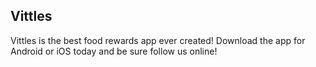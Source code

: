 ## Vittles

Vittles is the best food rewards app ever created! Download the app for Android or iOS today and be sure follow us online!
